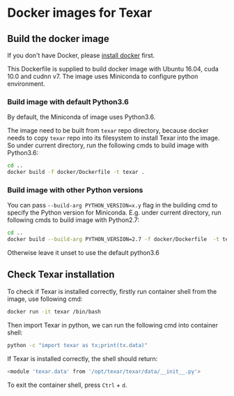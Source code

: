 # Docker images for Texar

## Build the docker image

If you don't have Docker, please [install docker](https://docs.docker.com/engine/installation/) first.

This Dockerfile is supplied to build docker image with Ubuntu 16.04, cuda 10.0 and cudnn v7. The image uses Miniconda to configure python environment.

### Build image with default Python3.6

By default, the Miniconda of image uses Python3.6.

The image need to be built from `texar` repo directory, because docker needs to copy `texar` repo into its filesystem to install Texar into the image. So under current directory, run the following cmds to build image with Python3.6:

```bash
cd .. 
docker build -f docker/Dockerfile -t texar .
```

### Build image with other Python versions

You can pass `--build-arg PYTHON_VERSION=x.y` flag in the building cmd to specify the Python version for Miniconda. E.g. under current directory, run following cmds to build image with Python2.7:

```bash
cd ..
docker build --build-arg PYTHON_VERSION=2.7 -f docker/Dockerfile  -t texar  . 
```

Otherwise leave it unset to use the default python3.6

## Check Texar installation

To check if Texar is installed correctly, firstly run container shell from the image, use following cmd:

```bash
docker run -it texar /bin/bash
```

Then import Texar in python, we can run the following cmd into container shell:

```bash
python -c "import texar as tx;print(tx.data)"
```

If Texar is installed correctly, the shell should return:

```bash
<module 'texar.data' from '/opt/texar/texar/data/__init__.py'>
```

To exit the container shell, press `Ctrl` + `d`.
